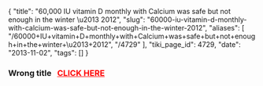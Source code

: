 {
    "title": "60,000 IU vitamin D monthly with Calcium was safe but not enough in the winter \u2013 2012",
    "slug": "60000-iu-vitamin-d-monthly-with-calcium-was-safe-but-not-enough-in-the-winter-2012",
    "aliases": [
        "/60000+IU+vitamin+D+monthly+with+Calcium+was+safe+but+not+enough+in+the+winter+\u2013+2012",
        "/4729"
    ],
    "tiki_page_id": 4729,
    "date": "2013-11-02",
    "tags": []
}


### Wrong title&nbsp; &nbsp;<a href="/posts/click-here" style="color: red; text-decoration: underline;" title="This link has an unknown page_id: 4727">CLICK HERE</a>
